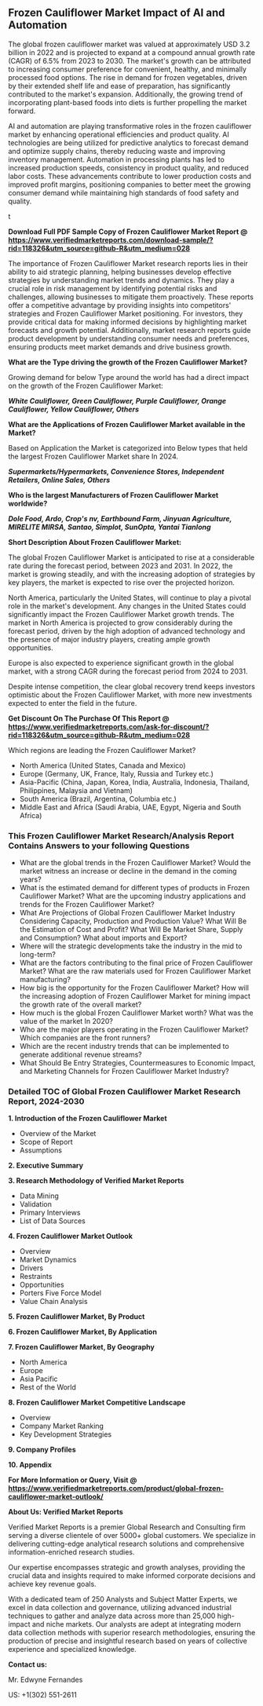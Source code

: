 <h2>Frozen Cauliflower Market Impact of AI and Automation</h2><p>The global frozen cauliflower market was valued at approximately USD 3.2 billion in 2022 and is projected to expand at a compound annual growth rate (CAGR) of 6.5% from 2023 to 2030. The market's growth can be attributed to increasing consumer preference for convenient, healthy, and minimally processed food options. The rise in demand for frozen vegetables, driven by their extended shelf life and ease of preparation, has significantly contributed to the market's expansion. Additionally, the growing trend of incorporating plant-based foods into diets is further propelling the market forward.</p><p>AI and automation are playing transformative roles in the frozen cauliflower market by enhancing operational efficiencies and product quality. AI technologies are being utilized for predictive analytics to forecast demand and optimize supply chains, thereby reducing waste and improving inventory management. Automation in processing plants has led to increased production speeds, consistency in product quality, and reduced labor costs. These advancements contribute to lower production costs and improved profit margins, positioning companies to better meet the growing consumer demand while maintaining high standards of food safety and quality.</p>t</p><p id="" class=""><strong>Download Full PDF Sample Copy of Frozen Cauliflower Market Report @ <a href="https://www.verifiedmarketreports.com/download-sample/?rid=118326&utm_source=github-R&utm_medium=028" target="_blank">https://www.verifiedmarketreports.com/download-sample/?rid=118326&utm_source=github-R&utm_medium=028</a></strong></p><p>The importance of&nbsp;Frozen Cauliflower Market research reports lies in their ability to aid strategic planning, helping businesses develop effective strategies by understanding market trends and dynamics. They play a crucial role in risk management by identifying potential risks and challenges, allowing businesses to mitigate them proactively. These reports offer a competitive advantage by providing insights into competitors' strategies and Frozen Cauliflower Market positioning. For investors, they provide critical data for making informed decisions by highlighting market forecasts and growth potential. Additionally, market research reports guide product development by understanding consumer needs and preferences, ensuring products meet market demands and drive business growth.</p><p><strong>What are the&nbsp;Type driving the growth of the Frozen Cauliflower Market?</strong></p><p id="" class="">Growing demand for below Type around the world has had a direct impact on the growth of the Frozen Cauliflower Market:</p><em><strong>White Cauliflower, Green Cauliflower, Purple Cauliflower, Orange Cauliflower, Yellow Cauliflower, Others</strong></em></p><strong>What are the&nbsp;Applications&nbsp;of Frozen Cauliflower Market available in the Market?</strong></p><p id="" class="">Based on Application the Market is categorized into Below types that held the largest Frozen Cauliflower Market share In 2024.</p><em><strong>Supermarkets/Hypermarkets, Convenience Stores, Independent Retailers, Online Sales, Others</strong></em></p><strong>Who is the largest Manufacturers of Frozen Cauliflower Market worldwide?</strong></p><p><em><strong>Dole Food, Ardo, Crop's nv, Earthbound Farm, Jinyuan Agriculture, MIRELITE MIRSA, Santao, Simplot, SunOpta, Yantai Tianlong</strong></em></p><p id="" class=""><strong>Short Description About Frozen Cauliflower Market:</strong></p><p>The global Frozen Cauliflower Market is anticipated to rise at a considerable rate during the forecast period, between 2023 and 2031. In 2022, the market is growing steadily, and with the increasing adoption of strategies by key players, the market is expected to rise over the projected horizon.</p><p>North America, particularly the United States, will continue to play a pivotal role in the market's development. Any changes in the United States could significantly impact the Frozen Cauliflower Market growth trends. The market in North America is projected to grow considerably during the forecast period, driven by the high adoption of advanced technology and the presence of major industry players, creating ample growth opportunities.</p><p>Europe is also expected to experience significant growth in the global market, with a strong CAGR during the forecast period from 2024 to 2031.</p><p>Despite intense competition, the clear global recovery trend keeps investors optimistic about the Frozen Cauliflower Market, with more new investments expected to enter the field in the future.</p><p id="" class=""><strong>Get Discount On The Purchase Of This Report @ <a href="https://www.verifiedmarketreports.com/ask-for-discount/?rid=118326&utm_source=github-R&utm_medium=028" target="_blank">https://www.verifiedmarketreports.com/ask-for-discount/?rid=118326&utm_source=github-R&utm_medium=028</a></strong></p>Which regions are leading the Frozen Cauliflower Market?</p><ul><li>North America (United States, Canada and Mexico)</li><li>Europe (Germany, UK, France, Italy, Russia and Turkey etc.)</li><li>Asia-Pacific (China, Japan, Korea, India, Australia, Indonesia, Thailand, Philippines, Malaysia and Vietnam)</li><li>South America (Brazil, Argentina, Columbia etc.)</li><li>Middle East and Africa (Saudi Arabia, UAE, Egypt, Nigeria and South Africa)</li></ul><h3 id="" class="">This Frozen Cauliflower Market Research/Analysis Report Contains Answers to your following Questions</h3><ul><li>What are the global trends in the Frozen Cauliflower Market? Would the market witness an increase or decline in the demand in the coming years?</li><li>What is the estimated demand for different types of products in Frozen Cauliflower Market? What are the upcoming industry applications and trends for the Frozen Cauliflower Market?</li><li>What Are Projections of Global Frozen Cauliflower Market Industry Considering Capacity, Production and Production Value? What Will Be the Estimation of Cost and Profit? What Will Be Market Share, Supply and Consumption? What about imports and Export?</li><li>Where will the strategic developments take the industry in the mid to long-term?</li><li>What are the factors contributing to the final price of Frozen Cauliflower Market? What are the raw materials used for Frozen Cauliflower Market manufacturing?</li><li>How big is the opportunity for the Frozen Cauliflower Market? How will the increasing adoption of Frozen Cauliflower Market for mining impact the growth rate of the overall market?</li><li>How much is the global Frozen Cauliflower Market worth? What was the value of the market In 2020?</li><li>Who are the major players operating in the Frozen Cauliflower Market? Which companies are the front runners?</li><li>Which are the recent industry trends that can be implemented to generate additional revenue streams?</li><li>What Should Be Entry Strategies, Countermeasures to Economic Impact, and Marketing Channels for Frozen Cauliflower Market Industry?</li></ul><h3 id="" class="">Detailed TOC of Global Frozen Cauliflower Market Research Report, 2024-2030</h3><p id="" class=""><strong>1. Introduction of the Frozen Cauliflower Market</strong></p><ul><li>Overview of the Market</li><li>Scope of Report</li><li>Assumptions</li></ul><p id="" class=""><strong>2. Executive Summary</strong></p><p id="" class=""><strong>3. Research Methodology of Verified Market Reports</strong></p><ul><li>Data Mining</li><li>Validation</li><li>Primary Interviews</li><li>List of Data Sources</li></ul><p id="" class=""><strong>4. Frozen Cauliflower Market Outlook</strong></p><ul><li>Overview</li><li>Market Dynamics</li><li>Drivers</li><li>Restraints</li><li>Opportunities</li><li>Porters Five Force Model</li><li>Value Chain Analysis</li></ul><p id="" class=""><strong>5. Frozen Cauliflower Market, By Product</strong></p><p id="" class=""><strong>6. Frozen Cauliflower Market, By Application</strong></p><p id="" class=""><strong>7. Frozen Cauliflower Market, By Geography</strong></p><ul><li>North America</li><li>Europe</li><li>Asia Pacific</li><li>Rest of the World</li></ul><p id="" class=""><strong>8. Frozen Cauliflower Market Competitive Landscape</strong></p><ul><li>Overview</li><li>Company Market Ranking</li><li>Key Development Strategies</li></ul><p id="" class=""><strong>9. Company Profiles</strong></p><p id="" class=""><strong>10. Appendix</strong></p><p id="" class=""><strong>For More Information or Query, Visit @ <a href="https://www.verifiedmarketreports.com/product/global-frozen-cauliflower-market-outlook/" target="_blank">https://www.verifiedmarketreports.com/product/global-frozen-cauliflower-market-outlook/</a></strong></p><p id="" class=""><strong>About Us: Verified Market Reports</strong></p><p id="" class="">Verified Market Reports is a premier Global Research and Consulting firm serving a diverse clientele of over 5000+ global customers. We specialize in delivering cutting-edge analytical research solutions and comprehensive information-enriched research studies.</p><p id="" class="">Our expertise encompasses strategic and growth analyses, providing the crucial data and insights required to make informed corporate decisions and achieve key revenue goals.</p><p id="" class="">With a dedicated team of 250 Analysts and Subject Matter Experts, we excel in data collection and governance, utilizing advanced industrial techniques to gather and analyze data across more than 25,000 high-impact and niche markets. Our analysts are adept at integrating modern data collection methods with superior research methodologies, ensuring the production of precise and insightful research based on years of collective experience and specialized knowledge.</p><p id="" class=""><strong>Contact us:</strong></p><p id="" class="">Mr. Edwyne Fernandes</p><p id="" class="">US: +1(302) 551-2611</p>